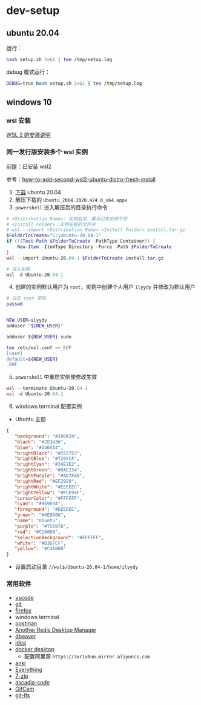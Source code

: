 # dev-setup

## ubuntu 20.04

运行：

```bash
bash setup.sh 2>&1 | tee /tmp/setup.log
```

debug 模式运行：

```bash
DEBUG=true bash setup.sh 2>&1 | tee /tmp/setup.log
```

## windows 10

### wsl 安装

[WSL 2 的安装说明](https://docs.microsoft.com/zh-cn/windows/wsl/wsl2-install)

### 同一发行版安装多个 wsl 实例

前提：已安装 wsl2

参考：[how-to-add-second-wsl2-ubuntu-distro-fresh-install](https://superuser.com/questions/1515246/how-to-add-second-wsl2-ubuntu-distro-fresh-install)

1. [下载](https://docs.microsoft.com/zh-cn/windows/wsl/install-manual#downloading-distributions) ubuntu 20.04
2. 解压下载的 `Ubuntu_2004.2020.424.0_x64.appx`
3. `powershell` 进入解压后的目录执行命令

```powershell
# <Distribution Name>: 实例名字，需与已有实例不同
# <Install Folder>：实例安装的文件夹
# wsl --import <Distribution Name> <Install Folder> install.tar.gz
$FolderToCreate="C:\ubuntu-20.04-1"
if (!(Test-Path $FolderToCreate -PathType Container)) {
    New-Item -ItemType Directory -Force -Path $FolderToCreate
}
wsl --import Ubuntu-20.04-1 $FolderToCreate install.tar.gz

# 进入实例
wsl -d Ubuntu-20.04-1
```

4. 创建的实例默认用户为 `root`，实例中创建个人用户 `ilyydy` 并修改为默认用户

```bash
# 设定 root 密码
passwd


NEW_USER=ilyydy
adduser "${NEW_USER}"

adduser ${NEW_USER} sudo

tee /etc/wsl.conf <<_EOF
[user]
default=${NEW_USER}
_EOF
```

5. `powershell` 中重启实例使修改生效

```powershell
wsl --terminate Ubuntu-20.04-1
wsl -d Ubuntu-20.04-1
```

6. windows terminal 配置实例

- Ubuntu 主题

```json
{
   "background": "#300A24",
   "black": "#2E3436",
   "blue": "#3465A4",
   "brightBlack": "#555753",
   "brightBlue": "#729FCF",
   "brightCyan": "#34E2E2",
   "brightGreen": "#8AE234",
   "brightPurple": "#AD7FA8",
   "brightRed": "#EF2929",
   "brightWhite": "#EEEEEC",
   "brightYellow": "#FCE94F",
   "cursorColor": "#FFFFFF",
   "cyan": "#06989A",
   "foreground": "#EEEEEC",
   "green": "#4E9A06",
   "name": "Ubuntu",
   "purple": "#75507B",
   "red": "#CC0000",
   "selectionBackground": "#FFFFFF",
   "white": "#D3D7CF",
   "yellow": "#C4A000"
}
```

- 设置启动目录 ```//wsl$/Ubuntu-20.04-1/home/ilyydy```

### 常用软件

- [vscode](https://code.visualstudio.com/download)
- [git](https://git-scm.com/downloads)
- [firefox](https://www.mozilla.org/zh-CN/firefox/download/thanks/)
- windows terminal
- [postman](https://www.postman.com/downloads/)
- [Another Redis Desktop Manager](https://github.com/qishibo/AnotherRedisDesktopManager#another-redis-desktop-manager)
- [dbeaver](https://dbeaver.io/download/)
- [idea](https://www.jetbrains.com/zh-cn/idea/download/#section=windows)
- [docker desktop](https://docs.docker.com/docker-for-windows/wsl/)
  - 配置阿里源 ```https://3xr1v0un.mirror.aliyuncs.com```
- [anki](https://apps.ankiweb.net/)
- [Everything](https://www.voidtools.com/zh-cn/)
- [7-zip](https://www.7-zip.org/download.html)
- [ascadia-code](https://github.com/microsoft/cascadia-code/releases)
- [GifCam](http://blog.bahraniapps.com/gifcam/#download)
- [git-lfs](https://git-lfs.github.com/)
